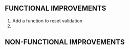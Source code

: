 ## FUNCTIONAL IMPROVEMENTS

1. Add a function to reset validation
2.

## NON-FUNCTIONAL IMPROVEMENTS
